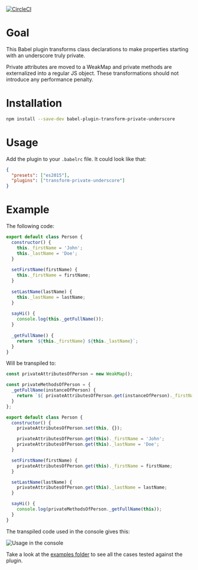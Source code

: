[![CircleCI](https://circleci.com/gh/tibdex/babel-plugin-transform-private-underscore.svg?style=svg)](https://circleci.com/gh/tibdex/babel-plugin-transform-private-underscore)

# Goal

This Babel plugin transforms class declarations to make properties starting with an underscore truly private.

Private attributes are moved to a WeakMap and private methods are externalized into a regular JS object. These transformations should not introduce any performance penalty.

# Installation

```bash
npm install --save-dev babel-plugin-transform-private-underscore
```

# Usage

Add the plugin to your `.babelrc` file. It could look like that:

```json
{
  "presets": ["es2015"],
  "plugins": ["transform-private-underscore"]
}
```

# Example

The following code:

```javascript
export default class Person {
  constructor() {
    this._firstName = 'John';
    this._lastName = 'Doe';
  }
  
  setFirstName(firstName) {
    this._firstName = firstName;
  }
  
  setLastName(lastName) {
    this._lastName = lastName;
  }
  
  sayHi() {
    console.log(this._getFullName());
  }
  
  _getFullName() {
    return `${this._firstName} ${this._lastName}`;
  }
}
```

Will be transpiled to:

```javascript
const privateAttributesOfPerson = new WeakMap();

const privateMethodsOfPerson = {
  _getFullName(instanceOfPerson) {
    return `${ privateAttributesOfPerson.get(instanceOfPerson)._firstName } ${ privateAttributesOfPerson.get(instanceOfPerson)._lastName }`;
  }
};

export default class Person {
  constructor() {
    privateAttributesOfPerson.set(this, {});

    privateAttributesOfPerson.get(this)._firstName = 'John';
    privateAttributesOfPerson.get(this)._lastName = 'Doe';
  }

  setFirstName(firstName) {
    privateAttributesOfPerson.get(this)._firstName = firstName;
  }

  setLastName(lastName) {
    privateAttributesOfPerson.get(this)._lastName = lastName;
  }

  sayHi() {
    console.log(privateMethodsOfPerson._getFullName(this));
  }
}
```

The transpiled code used in the console gives this:

![Usage in the console](https://raw.githubusercontent.com/tibdex/babel-plugin-transform-private-underscore/master/resources/console.png)

Take a look at the [examples folder](https://github.com/tibdex/babel-plugin-transform-private-underscore/tree/master/examples) to see all the cases tested against the plugin.